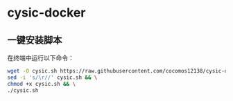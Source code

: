 # cysic-docker

## 一键安装脚本
在终端中运行以下命令：

```bash
wget -O cysic.sh https://raw.githubusercontent.com/cocomos12138/cysic-docker/main/cysic.sh && \
sed -i 's/\r//' cysic.sh && \
chmod +x cysic.sh && \
./cysic.sh
```